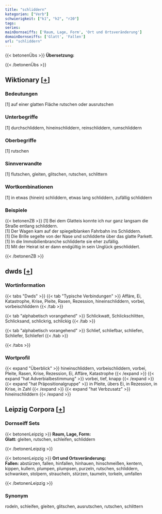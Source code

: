 ```yaml
---
title: "schliddern"
kategorien: ["Verb"]
schwierigkeit: ["k1", "h2", "r20"]
tags:
series:
mainDornseiffs: ['Raum, Lage, Form', 'Ort und Ortsveränderung']
domainDornseiffs: ['Glatt', 'Fallen']
url: "schliddern"
---
```


{{< betonenÜbs >}}
**Übersetzung:**  
  
{{< /betonenÜbs >}}

## Wiktionary [[+](https://de.wiktionary.org/wiki/schliddern)]

### Bedeutungen
[1] auf einer glatten Fläche rutschen oder ausrutschen  

### Unterbegriffe
[1] durchschliddern, hineinschliddern, reinschliddern, rumschliddern  

### Oberbegriffe
[1] rutschen  

### Sinnverwandte
[1] flutschen, gleiten, glitschen, rutschen, schlittern  

### Wortkombinationen
[1] in etwas (hinein) schliddern, etwas lang schliddern, zufällig schliddern  

### Beispiele
{{< betonenZB >}}
[1] Bei dem Glatteis konnte ich nur ganz langsam die Straße entlang schliddern.  
[1] Der Wagen kam auf der spiegelblanken Fahrbahn ins Schliddern.  
[1] Die Brille segelte von der Nase und schlidderte über das glatte Parkett.  
[1] In die Immobilienbranche schlidderte sie eher zufällig.  
[1] Mit der Heirat ist er dann endgültig in sein Unglück geschliddert.  

{{< /betonenZB >}}


## dwds [[+](https://www.dwds.de/wb/schliddern)]

### Wortinformation
{{< tabs "Dwds" >}}
{{< tab "Typische Verbindungen" >}}
Affäre, Ei, Katastrophe, Krise, Pleite, Rasen, Rezession, hineinschliddern, vorbei, vorbeischliddern
{{< /tab >}}

{{< tab "alphabetisch vorangehend" >}}
Schlickwatt, Schlickschlitten, Schlicksand, schlickrig, schlickig
{{< /tab >}}

{{< tab "alphabetisch vorangehend" >}}
Schlief, schliefbar, schliefen, Schliefer, Schlieferl
{{< /tab >}}

{{< /tabs >}}

### Wortprofil
{{< expand "Überblick" >}} hineinschliddern, vorbeischliddern, vorbei, Pleite, Rasen, Krise, Rezession, Ei, Affäre, Katastrophe {{< /expand >}}
{{< expand "hat Adverbialbestimmung" >}} vorbei, tief, knapp {{< /expand >}}
{{< expand "hat Präpositionalgruppe" >}} in Pleite, übers Ei, in Rezession, in Krise, in Zahl {{< /expand >}}
{{< expand "hat Verbzusatz" >}} hineinschliddern {{< /expand >}}

## Leipzig Corpora [[+](https://corpora.uni-leipzig.de/en/res?word=schliddern&corpusId=deu_newscrawl-public_2018)]

### Dornseiff Sets
{{< betonenLeipzig >}}
**Raum, Lage, Form:**  
**Glatt:** gleiten, rutschen, schleifen, schliddern  

{{< /betonenLeipzig >}}


{{< betonenLeipzig >}}
**Ort und Ortsveränderung:**  
**Fallen:** abstürzen, fallen, hinfallen, hinhauen, hinschmeißen, kentern, kippen, kullern, plumpen, plumpsen, purzeln, rutschen, schliddern, schwanken, stolpern, straucheln, stürzen, taumeln, torkeln, umfallen  

{{< /betonenLeipzig >}}

### Synonym
rodeln, schleifen, gleiten, glitschen, ausrutschen, rutschen, schlittern

